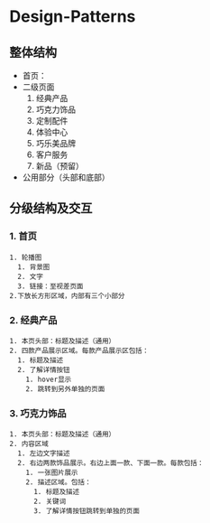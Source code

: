 # Design-Patterns

## 整体结构
  * 首页：
  * 二级页面
    1. 经典产品
    2. 巧克力饰品
    3. 定制配件
    4. 体验中心
    5. 巧乐美品牌
    6. 客户服务
    7. 新品（预留）
  * 公用部分（头部和底部）




## 分级结构及交互 
  ### 1. 首页
    1. 轮播图
      1. 背景图
      2. 文字
      3. 链接：至视差页面
    2.下放长方形区域，内部有三个小部分
  ### 2. 经典产品
    1. 本页头部：标题及描述（通用）
    2. 四款产品展示区域。每款产品展示区包括：
      1. 标题及描述
      2. 了解详情按钮
        1. hover显示
        2. 跳转到另外单独的页面
  ### 3. 巧克力饰品
    1. 本页头部：标题及描述（通用）
    2. 内容区域
      1. 左边文字描述
      2. 右边两款饰品展示。右边上面一款、下面一款。每款包括：
        1. 一张图片展示
        2. 描述区域。包括：
          1. 标题及描述
          2. 关键词
          3. 了解详情按钮跳转到单独的页面
